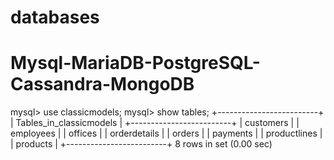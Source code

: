 # databases #
# Mysql-MariaDB-PostgreSQL-Cassandra-MongoDB #
mysql> use classicmodels;
mysql> show tables;
+-------------------------+
| Tables_in_classicmodels |
+-------------------------+
| customers               |
| employees               |
| offices                 |
| orderdetails            |
| orders                  |
| payments                |
| productlines            |
| products                |
+-------------------------+
8 rows in set (0.00 sec)
